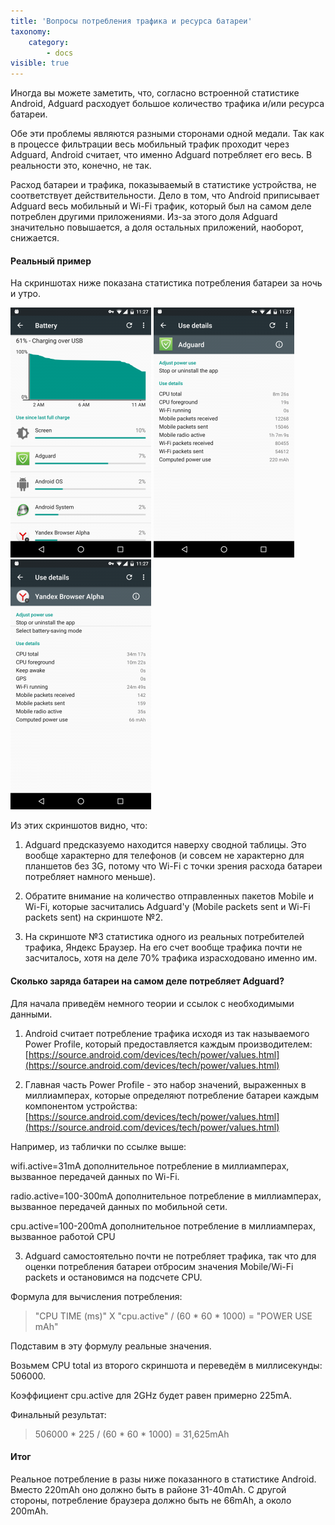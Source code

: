 ```yaml
---
title: 'Вопросы потребления трафика и ресурса батареи'
taxonomy:
    category:
        - docs
visible: true
---
```


Иногда вы можете заметить, что, согласно встроенной статистике Android, Adguard расходует большое количество трафика и/или ресурса батареи.

Обе эти проблемы являются разными сторонами одной медали. Так как в процессе фильтрации весь мобильный трафик проходит через Adguard, Android считает, что именно Adguard потребляет его весь. В реальности это, конечно, не так.

Расход батареи и трафика, показываемый в статистике устройства, не соответствует действительности. Дело в том, что Android приписывает Adguard весь мобильный и Wi-Fi трафик, который был на самом деле потреблен другими приложениями. Из-за этого доля Adguard значительно повышается, а доля остальных приложений, наоборот, снижается.

#### Реальный пример

На скриншотах ниже показана статистика потребления батареи за ночь и утро.

![](battery_1.png?cropResize=300,500) ![](battery_2.png?cropResize=300,500) ![](battery_3.png?cropResize=300,500)

Из этих скриншотов видно, что:

1. Adguard предсказуемо находится наверху сводной таблицы. Это вообще характерно для телефонов (и совсем не характерно для планшетов без 3G, потому что Wi-Fi с точки зрения расхода батареи потребляет намного меньше).

2. Обратите внимание на количество отправленных пакетов Mobile и Wi-Fi, которые засчитались Adguard'у (Mobile packets sent и Wi-Fi packets sent) на скриншоте №2.

3. На скриншоте №3 статистика одного из реальных потребителей трафика, Яндекс Браузер. На его счет вообще трафика почти не засчиталось, хотя на деле 70% трафика израсходовано именно им.

#### Сколько заряда батареи на самом деле потребляет Adguard?

Для начала приведём немного теории и ссылок с необходимыми данными.

1. Android считает потребление трафика исходя из так называемого Power Profile, который предоставляется каждым производителем: [https://source.android.com/devices/tech/power/values.html](https://source.android.com/devices/tech/power/values.html)

2. Главная часть Power Profile - это набор значений, выраженных в миллиамперах, которые определяют потребление батареи каждым компонентом устройства: [https://source.android.com/devices/tech/power/values.html](https://source.android.com/devices/tech/power/values.html)

Например, из таблички по ссылке выше:

wifi.active=31mA дополнительное потребление в миллиамперах, вызванное передачей данных по Wi-Fi.

radio.active=100-300mA дополнительное потребление в миллиамперах, вызванное передачей данных по мобильной сети.

cpu.active=100-200mA дополнительное потребление в миллиамперах, вызванное работой CPU

3. Adguard самостоятельно почти не потребляет трафика, так что для оценки потребления батареи отбросим значения Mobile/Wi-Fi packets и остановимся на подсчете CPU.

Формула для вычисления потребления:

>"CPU TIME (ms)" X "cpu.active" / (60 * 60 * 1000) = "POWER USE mAh"

Подставим в эту формулу реальные значения.

Возьмем CPU total из второго скриншота и переведём в миллисекунды: 506000.

Коэффициент cpu.active для 2GHz будет равен примерно 225mA.

Финальный результат:

>506000 * 225 / (60 * 60 * 1000) = 31,625mAh

#### Итог

Реальное потребление в разы ниже показанного в статистике Android. Вместо 220mAh оно должно быть в районе 31-40mAh. С другой стороны, потребление браузера должно быть не 66mAh, а около 200mAh.